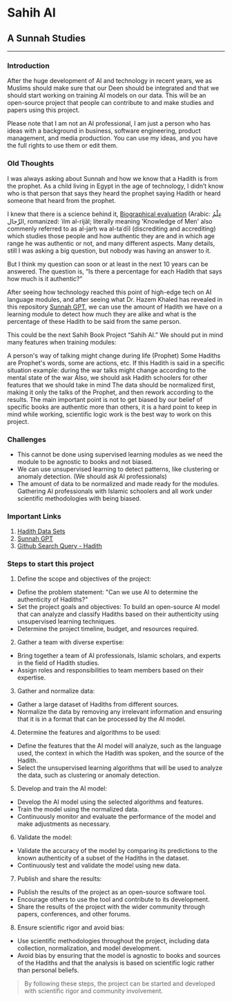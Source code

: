 # Sahih AI

## A Sunnah Studies

***

### Introduction

After the huge development of AI and technology in recent years, we as Muslims should make sure that our Deen should be integrated and that we should start working on training AI models on our data. This will be an open-source project that people can contribute to and make studies and papers using this project.

Please note that I am not an AI professional, I am just a person who has ideas with a background in business, software engineering, product management, and media production. You can use my ideas, and you have the full rights to use them or edit them.

### Old Thoughts

I was always asking about Sunnah and how we know that a Hadith is from the prophet. As a child living in Egypt in the age of technology, I didn’t know who is that person that says they heard the prophet saying Hadith or heard someone that heard from the prophet.

I knew that there is a science behind it, [Biographical evaluation](https://en.wikipedia.org/wiki/Biographical_evaluation) (Arabic: عِلْمُ الرِّجال, romanized: ʿilm al-rijāl; literally meaning 'Knowledge of Men' also commenly referred to as al-jarḥ wa al-taʿdīl (discrediting and accrediting) which studies those people and how authentic they are and in which age range he was authentic or not, and many different aspects. Many details, still I was asking a big question, but nobody was having an answer to it.

But I think my question can soon or at least in the next 10 years can be answered. The question is, “Is there a percentage for each Hadith that says how much is it authentic?”

After seeing how technology reached this point of high-edge tech on AI language modules, and after seeing what Dr. Hazem Khaled has revealed in this repository [Sunnah GPT](https://github.com/hazemabdelkawy/SunnahGPT), we can use the amount of Hadith we have on a learning module to detect how much they are alike and what is the percentage of these Hadith to be said from the same person.

This could be the next Sahih Book Project “Sahih AI.” We should put in mind many features when training modules:

A person's way of talking might change during life (Prophet)
Some Hadiths are Prophet's words, some are actions, etc.
If this Hadith is said in a specific situation example: during the war talks might change according to the mental state of the war
Also, we should ask Hadith schoolers for other features that we should take in mind
The data should be normalized first, making it only the talks of the Prophet, and then rework according to the results.
The main important point is not to get biased by our belief of specific books are authentic more than others, it is a hard point to keep in mind while working, scientific logic work is the best way to work on this project.

### Challenges

* This cannot be done using supervised learning modules as we need the module to be agnostic to books and not biased.
* We can use unsupervised learning to detect patterns, like clustering or anomaly detection. (We should ask AI professionals)
* The amount of data to be normalized and made ready for the modules.
Gathering AI professionals with Islamic schoolers and all work under scientific methodologies with being biased.

### Important Links
1. [Hadith Data Sets](https://github.com/abdelrahmaan/Hadith-Data-Sets)
2. [Sunnah GPT](https://github.com/hazemabdelkawy/SunnahGPT)
3. [Github Search Query - Hadith](https://github.com/search?q=Hadith)

### Steps to start this project

1. Define the scope and objectives of the project:
 - Define the problem statement: "Can we use AI to determine the authenticity of Hadiths?"
 - Set the project goals and objectives: To build an open-source AI model that can analyze and classify Hadiths based on their authenticity using unsupervised learning techniques.
 - Determine the project timeline, budget, and resources required.
2. Gather a team with diverse expertise:
 - Bring together a team of AI professionals, Islamic scholars, and experts in the field of Hadith studies.
 - Assign roles and responsibilities to team members based on their expertise.
3. Gather and normalize data:
 - Gather a large dataset of Hadiths from different sources.
 - Normalize the data by removing any irrelevant information and ensuring that it is in a format that can be processed by the AI model.
4. Determine the features and algorithms to be used:
 - Define the features that the AI model will analyze, such as the language used, the context in which the Hadith was spoken, and the source of the Hadith.
 - Select the unsupervised learning algorithms that will be used to analyze the data, such as clustering or anomaly detection.
5. Develop and train the AI model:
 - Develop the AI model using the selected algorithms and features.
 - Train the model using the normalized data.
 - Continuously monitor and evaluate the performance of the model and make adjustments as necessary.
6. Validate the model:
 - Validate the accuracy of the model by comparing its predictions to the known authenticity of a subset of the Hadiths in the dataset.
 - Continuously test and validate the model using new data.
7. Publish and share the results:
 - Publish the results of the project as an open-source software tool.
 - Encourage others to use the tool and contribute to its development.
 - Share the results of the project with the wider community through papers, conferences, and other forums.
8. Ensure scientific rigor and avoid bias:
 - Use scientific methodologies throughout the project, including data collection, normalization, and model development.
 - Avoid bias by ensuring that the model is agnostic to books and sources of the Hadiths and that the analysis is based on scientific logic rather than personal beliefs.

> By following these steps, the project can be started and developed with scientific rigor and community involvement.
